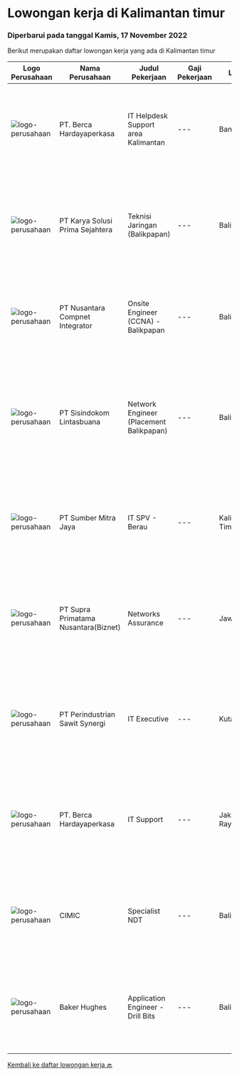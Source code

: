 
  # Lowongan kerja di Kalimantan timur

  ### Diperbarui pada tanggal Kamis, 17 November 2022

  Berikut merupakan daftar lowongan kerja yang ada di Kalimantan timur

  |Logo Perusahaan | Nama Perusahaan | Judul Pekerjaan | Gaji Pekerjaan | Lokasi | Deskripsi | Tanggal diunggah | Pranala |
  | -------------- | --------------- | --------------- | --------- | --------- | -------------- | ------- | ----------- |
  |![logo-perusahaan](https://image-service-cdn.seek.com.au/6a76252207cfed561e664c874d4631f4aefd8409/ee4dce1061f3f616224767ad58cb2fc751b8d2dc)|PT. Berca Hardayaperkasa|IT Helpdesk Support area Kalimantan|---|Banjarmasin|Tugas &amp; Tanggung Jawab: Melakukan support helpdesk kepada seluruh karyawan (join domain, data migration, etc.) Melakukan analisa...|Rabu, 16 November 2022|https://www.jobstreet.co.id/id/job/it-helpdesk-support-area-kalimantan-4108972?token=0~ecf2df43-f456-404d-b8ec-94516851657b&sectionRank=1&jobId=jobstreet-id-job-4108972|
|![logo-perusahaan](https://image-service-cdn.seek.com.au/bb0f2c313297f2db3d497466b95d7da85644edc0/ee4dce1061f3f616224767ad58cb2fc751b8d2dc)|PT Karya Solusi Prima Sejahtera|Teknisi Jaringan (Balikpapan)|---|Balikpapan|KUALIFIKASI Pendidikan minimal SMK Teknik Komputer &amp; Jaringan/D3 jurusan Telekomunikasi Memiliki pengalaman sebagai teknisi minimal 1 tahun ...|Selasa, 15 November 2022|https://www.jobstreet.co.id/id/job/teknisi-jaringan-balikpapan-4107142?token=0~ecf2df43-f456-404d-b8ec-94516851657b&sectionRank=2&jobId=jobstreet-id-job-4107142|
|![logo-perusahaan](https://image-service-cdn.seek.com.au/faf1379cb2f8ff5c87162dc20c60c0d2f63dba1c/ee4dce1061f3f616224767ad58cb2fc751b8d2dc)|PT Nusantara Compnet Integrator|Onsite Engineer (CCNA) - Balikpapan|---|Balikpapan|Job Descriptions : Analyze customer needs Provide solutions and give recommendations to the customer according to their needs Preventive and...|Sabtu, 12 November 2022|https://www.jobstreet.co.id/id/job/onsite-engineer-ccna-balikpapan-4085467?token=0~ecf2df43-f456-404d-b8ec-94516851657b&sectionRank=3&jobId=jobstreet-id-job-4085467|
|![logo-perusahaan](https://image-service-cdn.seek.com.au/0c0f5a8eba28e76548451d3f79868e8a1ac80d4c/ee4dce1061f3f616224767ad58cb2fc751b8d2dc)|PT Sisindokom Lintasbuana|Network Engineer (Placement Balikpapan)|---|Balikpapan|Job Requirements: Must have Cisco Certified Network Professional (CCNP) Data Center certification. Experienced in the implementation and maintenance...|Jumat, 11 November 2022|https://www.jobstreet.co.id/id/job/network-engineer-placement-balikpapan-4083988?token=0~ecf2df43-f456-404d-b8ec-94516851657b&sectionRank=4&jobId=jobstreet-id-job-4083988|
|![logo-perusahaan](https://image-service-cdn.seek.com.au/f0ba1595e90ec5243d43e958e1c29680e7a44894/ee4dce1061f3f616224767ad58cb2fc751b8d2dc)|PT Sumber Mitra Jaya|IT SPV - Berau|---|Kalimantan Timur|Requirement: Candidate must possess at least Diploma/ Bachelor’s degree in Information Technology/IT Engineering/ IT related field. Required...|Senin, 07 November 2022|https://www.jobstreet.co.id/id/job/it-spv-berau-4096670?token=0~ecf2df43-f456-404d-b8ec-94516851657b&sectionRank=5&jobId=jobstreet-id-job-4096670|
|![logo-perusahaan](https://image-service-cdn.seek.com.au/1033d36f751f076cfdd637ed0acbcbf8508866ec/ee4dce1061f3f616224767ad58cb2fc751b8d2dc)|PT Supra Primatama Nusantara(Biznet)|Networks Assurance|---|Jawa Barat|Tanggung Jawab:  Melakukan Audit &amp; Commissioning jaringan Fiber Optic (FTTx GPON, and Metro Ethernet) Memastikan pembangunan jaringan fiber optik...|Selasa, 25 Oktober 2022|https://www.jobstreet.co.id/id/job/networks-assurance-4080224?token=0~ecf2df43-f456-404d-b8ec-94516851657b&sectionRank=6&jobId=jobstreet-id-job-4080224|
|![logo-perusahaan](https://image-service-cdn.seek.com.au/9dafd74edff88adf1ce0cf5861a1d089d374063d/ee4dce1061f3f616224767ad58cb2fc751b8d2dc)|PT Perindustrian Sawit Synergi|IT Executive|---|Kutai Timur|Role and Responsibilities Receive, prioritize, and resolve requests for IT assistance. Recommend purchasing IT hardware, software and other things...|Jumat, 21 Oktober 2022|https://www.jobstreet.co.id/id/job/it-executive-5153225/origin/my?token=0~ecf2df43-f456-404d-b8ec-94516851657b&sectionRank=7&jobId=jobstreet-my-job-5153225|
|![logo-perusahaan](https://image-service-cdn.seek.com.au/6a76252207cfed561e664c874d4631f4aefd8409/ee4dce1061f3f616224767ad58cb2fc751b8d2dc)|PT. Berca Hardayaperkasa|IT Support|---|Jakarta Raya|Responsibilities: Analyzing, troubleshooting, and installation to several areas including desktop hardware, operating systems (Windows 7/8/10),...|Jumat, 21 Oktober 2022|https://www.jobstreet.co.id/id/job/it-support-4075923?token=0~ecf2df43-f456-404d-b8ec-94516851657b&sectionRank=8&jobId=jobstreet-id-job-4075923|
|![logo-perusahaan](https://i.ibb.co/sqvTCh9/112815900-stock-vector-no-image-available-icon-flat-vector.webp)|CIMIC|Specialist NDT|---|Balikpapan|About usWith a global business, we offer diverse and rewarding careers. We are committed to Thiess being a company and a culture where great people...|Rabu, 16 November 2022|https://www.jobstreet.co.id/id/job/specialist-ndt-1033574460?token=0~ecf2df43-f456-404d-b8ec-94516851657b&sectionRank=9&jobId=jobstreet-id-job-1033574460|
|![logo-perusahaan](https://image-service-cdn.seek.com.au/f265e6d35d90e3a2d84b670c7c68b9a179cb4668/ee4dce1061f3f616224767ad58cb2fc751b8d2dc)|Baker Hughes|Application Engineer - Drill Bits|---|Balikpapan|Are you an Application Engineer looking for a new prospect?Are you passionate about being part of a successful team?Join our Drill Bits teamBaker...|Rabu, 16 November 2022|https://www.jobstreet.co.id/id/job/application-engineer-drill-bits-1033789968?token=0~ecf2df43-f456-404d-b8ec-94516851657b&sectionRank=10&jobId=jobstreet-id-job-1033789968|


  [Kembali ke daftar lowongan kerja 🔙](../README.md#daftar-lowongan-kerja)
  
